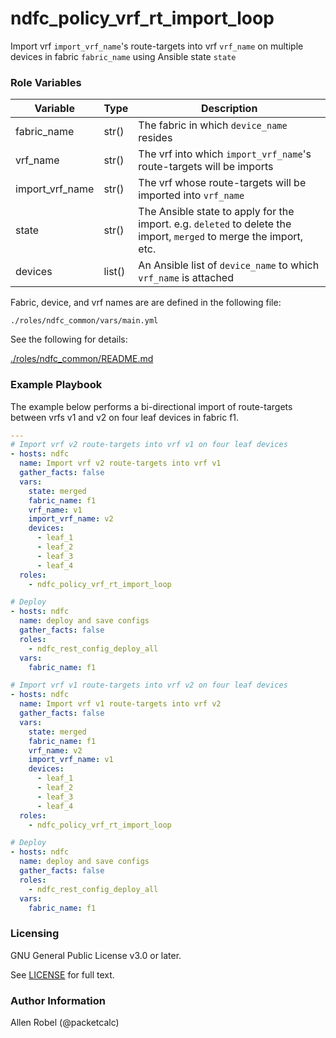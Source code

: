 # ndfc_policy_vrf_rt_import_loop

Import vrf ``import_vrf_name``'s route-targets into vrf ``vrf_name`` on multiple devices in fabric ``fabric_name`` using Ansible state ``state``


### Role Variables

Variable        | Type   | Description
----------------|--------|----------------------------------------
fabric_name     | str()  | The fabric in which ``device_name`` resides
vrf_name        | str()  | The vrf into which ``import_vrf_name``'s route-targets will be imports
import_vrf_name | str()  | The vrf whose route-targets will be imported into ``vrf_name``
state           | str()  | The Ansible state to apply for the import. e.g. ``deleted`` to delete the import, ``merged`` to merge the import, etc.
devices         | list() | An Ansible list of ``device_name`` to which ``vrf_name`` is attached

Fabric, device, and vrf names are are defined in the following file:

``./roles/ndfc_common/vars/main.yml``

See the following for details:

[./roles/ndfc_common/README.md](https://github.com/allenrobel/ndfc-roles/tree/master/roles/ndfc_common/README.md)

### Example Playbook

The example below performs a bi-directional import of route-targets between vrfs v1 and v2 on four leaf devices in fabric f1.

```yaml
---
# Import vrf v2 route-targets into vrf v1 on four leaf devices
- hosts: ndfc
  name: Import vrf v2 route-targets into vrf v1
  gather_facts: false
  vars:
    state: merged
    fabric_name: f1
    vrf_name: v1
    import_vrf_name: v2
    devices:
      - leaf_1
      - leaf_2
      - leaf_3
      - leaf_4
  roles:
    - ndfc_policy_vrf_rt_import_loop

# Deploy
- hosts: ndfc
  name: deploy and save configs
  gather_facts: false
  roles:
    - ndfc_rest_config_deploy_all
  vars:
    fabric_name: f1

# Import vrf v1 route-targets into vrf v2 on four leaf devices
- hosts: ndfc
  name: Import vrf v1 route-targets into vrf v2
  gather_facts: false
  vars:
    state: merged
    fabric_name: f1
    vrf_name: v2
    import_vrf_name: v1
    devices:
      - leaf_1
      - leaf_2
      - leaf_3
      - leaf_4
  roles:
    - ndfc_policy_vrf_rt_import_loop

# Deploy
- hosts: ndfc
  name: deploy and save configs
  gather_facts: false
  roles:
    - ndfc_rest_config_deploy_all
  vars:
    fabric_name: f1
```

### Licensing

GNU General Public License v3.0 or later.

See [LICENSE](https://www.gnu.org/licenses/gpl-3.0.txt) for full text.

### Author Information

Allen Robel (@packetcalc)
